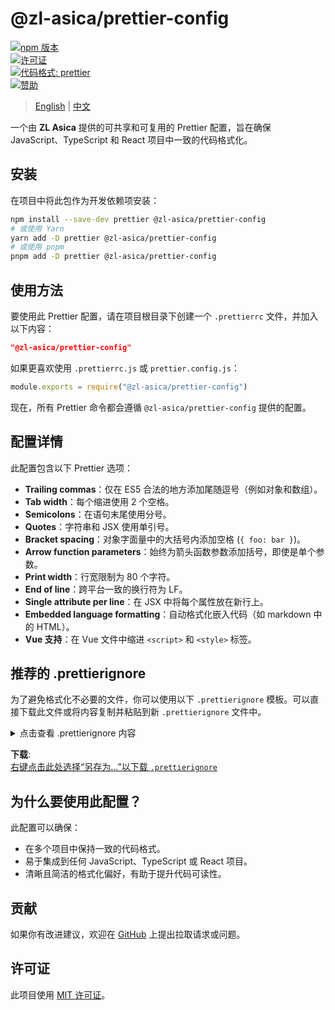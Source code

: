 # @zl-asica/prettier-config

[![npm 版本][npm-version-badge]][npm-versions-link]  
[![许可证][license-badge]][license-link]  
[![代码格式: prettier][prettier-badge]][prettier-link]  
[![赞助][sponsor-badge]][sponsor-link]  

> [English](README.md) | [中文](README_CN.md)

一个由 **ZL Asica** 提供的可共享和可复用的 Prettier 配置，旨在确保 JavaScript、TypeScript 和 React 项目中一致的代码格式化。

## 安装

在项目中将此包作为开发依赖项安装：

```bash
npm install --save-dev prettier @zl-asica/prettier-config
# 或使用 Yarn
yarn add -D prettier @zl-asica/prettier-config
# 或使用 pnpm
pnpm add -D prettier @zl-asica/prettier-config
```

## 使用方法

要使用此 Prettier 配置，请在项目根目录下创建一个 `.prettierrc` 文件，并加入以下内容：

```json
"@zl-asica/prettier-config"
```

如果更喜欢使用 `.prettierrc.js` 或 `prettier.config.js`：

```javascript
module.exports = require("@zl-asica/prettier-config")
```

现在，所有 Prettier 命令都会遵循 `@zl-asica/prettier-config` 提供的配置。

## 配置详情

此配置包含以下 Prettier 选项：

- **Trailing commas**：仅在 ES5 合法的地方添加尾随逗号（例如对象和数组）。
- **Tab width**：每个缩进使用 2 个空格。
- **Semicolons**：在语句末尾使用分号。
- **Quotes**：字符串和 JSX 使用单引号。
- **Bracket spacing**：对象字面量中的大括号内添加空格 (`{ foo: bar }`)。
- **Arrow function parameters**：始终为箭头函数参数添加括号，即使是单个参数。
- **Print width**：行宽限制为 80 个字符。
- **End of line**：跨平台一致的换行符为 LF。
- **Single attribute per line**：在 JSX 中将每个属性放在新行上。
- **Embedded language formatting**：自动格式化嵌入代码（如 markdown 中的 HTML）。
- **Vue 支持**：在 Vue 文件中缩进 `<script>` 和 `<style>` 标签。

## 推荐的 .prettierignore

为了避免格式化不必要的文件，你可以使用以下 `.prettierignore` 模板。可以直接下载此文件或将内容复制并粘贴到新 `.prettierignore` 文件中。

<details>
<summary>点击查看 .prettierignore 内容</summary>

```plaintext
# 忽略 node_modules、构建输出和日志
node_modules/
dist/
build/
*.log
.DS_Store

# 忽略文档和大型数据文件
docs/
data/

# 忽略其他不需要格式化的文件
*.min.js
*.lock
```

</details>

**下载**:  
[右键点击此处选择“另存为...”以下载 `.prettierignore`][prettierignore-download-link]

## 为什么要使用此配置？

此配置可以确保：

- 在多个项目中保持一致的代码格式。
- 易于集成到任何 JavaScript、TypeScript 或 React 项目。
- 清晰且简洁的格式化偏好，有助于提升代码可读性。

## 贡献

如果你有改进建议，欢迎在 [GitHub][github-link] 上提出拉取请求或问题。

## 许可证

此项目使用 [MIT 许可证][license-link]。

<!-- Badges -->

[npm-version-badge]: https://img.shields.io/npm/v/@zl-asica/prettier-config?style=flat-square
[license-badge]: https://img.shields.io/github/license/ZL-Asica/prettier-config?style=flat-square
[prettier-badge]: https://img.shields.io/badge/code_style-prettier-ff69b4.svg?style=flat-square
[sponsor-badge]: https://img.shields.io/badge/sponsor-%E2%9D%A4-red?style=flat-square

<!-- Links -->

[npm-versions-link]: https://www.npmjs.com/package/@zl-asica/prettier-config
[prettier-link]: https://github.com/prettier/prettier
[sponsor-link]: https://github.com/sponsors/ZL-Asica
[prettierignore-download-link]: https://raw.githubusercontent.com/ZL-Asica/prettier-config/main/.prettierignore
[github-link]: https://github.com/ZL-Asica/prettier-config
[license-link]: https://github.com/ZL-Asica/prettier-config/blob/main/LICENSE
